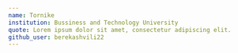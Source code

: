 ```yaml
---
name: Tornike     
institution: Bussiness and Technology University
quote: Lorem ipsum dolor sit amet, consectetur adipiscing elit.
github_user: berekashvili22
---
```

